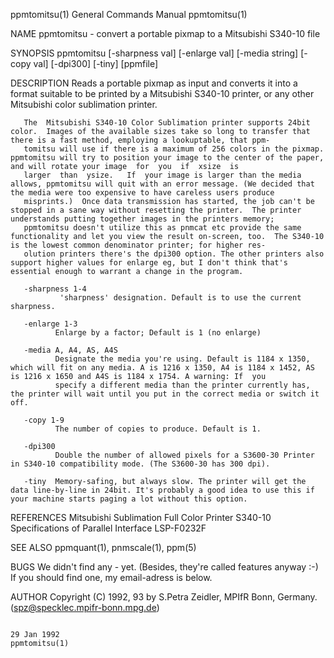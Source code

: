ppmtomitsu(1)                                                                           General Commands Manual                                                                          ppmtomitsu(1)

NAME
       ppmtomitsu - convert a portable pixmap to a Mitsubishi S340-10 file

SYNOPSIS
       ppmtomitsu [-sharpness val] [-enlarge val] [-media string] [-copy val] [-dpi300] [-tiny] [ppmfile]

DESCRIPTION
       Reads a portable pixmap as input and converts it into a format suitable to be printed by a Mitsubishi S340-10 printer, or any other Mitsubishi color sublimation printer.

       The  Mitsubishi S340-10 Color Sublimation printer supports 24bit color.  Images of the available sizes take so long to transfer that there is a fast method, employing a lookuptable, that ppm‐
       tomitsu will use if there is a maximum of 256 colors in the pixmap.  ppmtomitsu will try to position your image to the center of the paper, and will rotate your image  for  you  if  xsize  is
       larger  than  ysize.   If  your image is larger than the media allows, ppmtomitsu will quit with an error message. (We decided that the media were too expensive to have careless users produce
       misprints.)  Once data transmission has started, the job can't be stopped in a sane way without resetting the printer.  The printer understands putting together images in the printers memory;
       ppmtomitsu doesn't utilize this as pnmcat etc provide the same functionality and let you view the result on-screen, too.  The S340-10 is the lowest common denominator printer; for higher res‐
       olution printers there's the dpi300 option. The other printers also support higher values for enlarge eg, but I don't think that's essential enough to warrant a change in the program.

       -sharpness 1-4
               'sharpness' designation. Default is to use the current sharpness.

       -enlarge 1-3
              Enlarge by a factor; Default is 1 (no enlarge)

       -media A, A4, AS, A4S
              Designate the media you're using. Default is 1184 x 1350, which will fit on any media. A is 1216 x 1350, A4 is 1184 x 1452, AS is 1216 x 1650 and A4S is 1184 x 1754. A warning: If  you
              specify a different media than the printer currently has, the printer will wait until you put in the correct media or switch it off.

       -copy 1-9
              The number of copies to produce. Default is 1.

       -dpi300
              Double the number of allowed pixels for a S3600-30 Printer in S340-10 compatibility mode. (The S3600-30 has 300 dpi).

       -tiny  Memory-safing, but always slow. The printer will get the data line-by-line in 24bit. It's probably a good idea to use this if your machine starts paging a lot without this option.

REFERENCES
       Mitsubishi Sublimation Full Color Printer S340-10 Specifications of Parallel Interface LSP-F0232F

SEE ALSO
       ppmquant(1), pnmscale(1), ppm(5)

BUGS
       We didn't find any - yet. (Besides, they're called features anyway :-) If you should find one, my email-adress is below.

AUTHOR
       Copyright (C) 1992, 93 by S.Petra Zeidler, MPIfR Bonn, Germany.  (spz@specklec.mpifr-bonn.mpg.de)

                                                                                              29 Jan 1992                                                                                ppmtomitsu(1)
